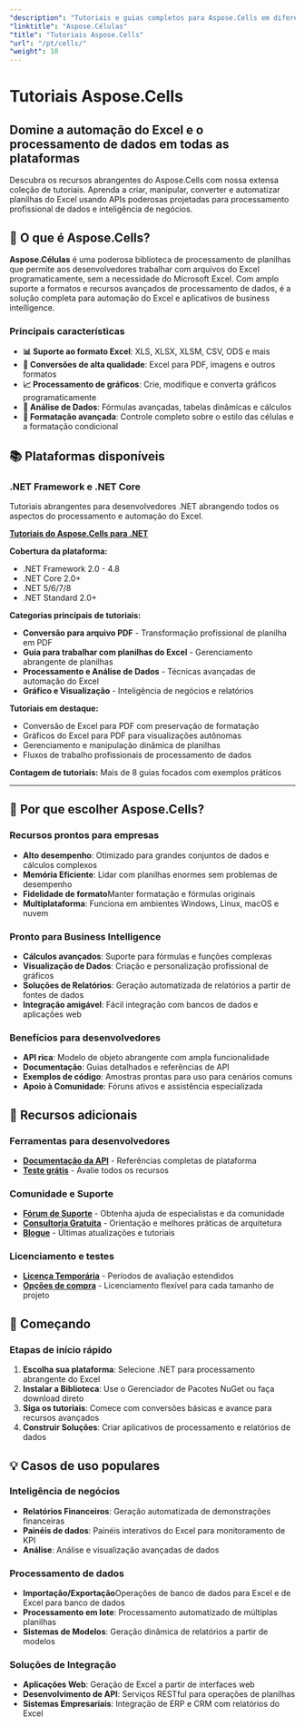 ```yaml
---
"description": "Tutoriais e guias completos para Aspose.Cells em diferentes plataformas. Domine o processamento, a automação e a manipulação de dados em planilhas do Excel com nossa extensa coleção de tutoriais."
"linktitle": "Aspose.Células"
"title": "Tutoriais Aspose.Cells"
"url": "/pt/cells/"
"weight": 10
---
```


# Tutoriais Aspose.Cells

## Domine a automação do Excel e o processamento de dados em todas as plataformas

Descubra os recursos abrangentes do Aspose.Cells com nossa extensa coleção de tutoriais. Aprenda a criar, manipular, converter e automatizar planilhas do Excel usando APIs poderosas projetadas para processamento profissional de dados e inteligência de negócios.

## 🚀 O que é Aspose.Cells?

**Aspose.Células** é uma poderosa biblioteca de processamento de planilhas que permite aos desenvolvedores trabalhar com arquivos do Excel programaticamente, sem a necessidade do Microsoft Excel. Com amplo suporte a formatos e recursos avançados de processamento de dados, é a solução completa para automação do Excel e aplicativos de business intelligence.

### Principais características
- **📊 Suporte ao formato Excel**: XLS, XLSX, XLSM, CSV, ODS e mais
- **🔄 Conversões de alta qualidade**: Excel para PDF, imagens e outros formatos
- **📈 Processamento de gráficos**: Crie, modifique e converta gráficos programaticamente
- **💾 Análise de Dados**: Fórmulas avançadas, tabelas dinâmicas e cálculos
- **🎨 Formatação avançada**: Controle completo sobre o estilo das células e a formatação condicional

## 📚 Plataformas disponíveis

### .NET Framework e .NET Core
Tutoriais abrangentes para desenvolvedores .NET abrangendo todos os aspectos do processamento e automação do Excel.

**[Tutoriais do Aspose.Cells para .NET](./net/)**

**Cobertura da plataforma:**
- .NET Framework 2.0 - 4.8
- .NET Core 2.0+
- .NET 5/6/7/8
- .NET Standard 2.0+

**Categorias principais de tutoriais:**
- **Conversão para arquivo PDF** - Transformação profissional de planilha em PDF
- **Guia para trabalhar com planilhas do Excel** - Gerenciamento abrangente de planilhas
- **Processamento e Análise de Dados** - Técnicas avançadas de automação do Excel
- **Gráfico e Visualização** - Inteligência de negócios e relatórios

**Tutoriais em destaque:**
- Conversão de Excel para PDF com preservação de formatação
- Gráficos do Excel para PDF para visualizações autônomas
- Gerenciamento e manipulação dinâmica de planilhas
- Fluxos de trabalho profissionais de processamento de dados

**Contagem de tutoriais:** Mais de 8 guias focados com exemplos práticos

---

## 🎯 Por que escolher Aspose.Cells?

### **Recursos prontos para empresas**
- **Alto desempenho**: Otimizado para grandes conjuntos de dados e cálculos complexos
- **Memória Eficiente**: Lidar com planilhas enormes sem problemas de desempenho
- **Fidelidade de formato**Manter formatação e fórmulas originais
- **Multiplataforma**: Funciona em ambientes Windows, Linux, macOS e nuvem

### **Pronto para Business Intelligence**
- **Cálculos avançados**: Suporte para fórmulas e funções complexas
- **Visualização de Dados**: Criação e personalização profissional de gráficos
- **Soluções de Relatórios**: Geração automatizada de relatórios a partir de fontes de dados
- **Integração amigável**: Fácil integração com bancos de dados e aplicações web

### **Benefícios para desenvolvedores**
- **API rica**: Modelo de objeto abrangente com ampla funcionalidade
- **Documentação**: Guias detalhados e referências de API
- **Exemplos de código**: Amostras prontas para uso para cenários comuns
- **Apoio à Comunidade**: Fóruns ativos e assistência especializada

## 🔗 Recursos adicionais

### **Ferramentas para desenvolvedores**
- **[Documentação da API](https://reference.aspose.com/cells/)** - Referências completas de plataforma
- **[Teste grátis](https://releases.aspose.com/cells/net/)** - Avalie todos os recursos

### **Comunidade e Suporte**
- **[Fórum de Suporte](https://forum.aspose.com/c/cells/9)** - Obtenha ajuda de especialistas e da comunidade
- **[Consultoria Gratuita](https://aspose.com/consulting)** - Orientação e melhores práticas de arquitetura
- **[Blogue](https://blog.aspose.com/category/cells/)** - Últimas atualizações e tutoriais

### **Licenciamento e testes**
- **[Licença Temporária](https://purchase.conholdate.com/temporary-license/)** - Períodos de avaliação estendidos
- **[Opções de compra](https://purchase.conholdate.com/)** - Licenciamento flexível para cada tamanho de projeto

## 🚀 Começando

### Etapas de início rápido
1. **Escolha sua plataforma**: Selecione .NET para processamento abrangente do Excel
2. **Instalar a Biblioteca**: Use o Gerenciador de Pacotes NuGet ou faça download direto
3. **Siga os tutoriais**: Comece com conversões básicas e avance para recursos avançados
4. **Construir Soluções**: Criar aplicativos de processamento e relatórios de dados

## 💡 Casos de uso populares

### **Inteligência de negócios**
- **Relatórios Financeiros**: Geração automatizada de demonstrações financeiras
- **Painéis de dados**: Painéis interativos do Excel para monitoramento de KPI
- **Análise**: Análise e visualização avançadas de dados

### **Processamento de dados**
- **Importação/Exportação**Operações de banco de dados para Excel e de Excel para banco de dados
- **Processamento em lote**: Processamento automatizado de múltiplas planilhas
- **Sistemas de Modelos**: Geração dinâmica de relatórios a partir de modelos

### **Soluções de Integração**
- **Aplicações Web**: Geração de Excel a partir de interfaces web
- **Desenvolvimento de API**: Serviços RESTful para operações de planilhas
- **Sistemas Empresariais**: Integração de ERP e CRM com relatórios do Excel